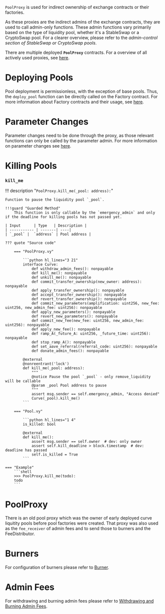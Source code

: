 `PoolProxy` is used for indirect ownership of exchange contracts or their factories.

As these proxies are the indirect admins of the exchange contracts, they are used to call admin-only functions. These admin functions vary primarily based on the type of liquidity pool, whether it's a StableSwap or a CryptoSwap pool. For a clearer overview, please refer to the *admin-control section of StableSwap or CryptoSwap pools*.

There are multiple deployed **`PoolProxy`** contracts.
For a overview of all actively used proxies, see [here](../ownership-proxy/overview.md).


# Deploying Pools 
Pool deployment is permissionless, with the exception of base pools. Thus, the `deploy_pool` function can be directly called on the Factory contract. For more information about Factory contracts and their usage, see [here](../../factory/overview.md).


# Parameter Changes
Parameter changes need to be done through the proxy, as those relevant functions can only be called by the parameter admin.
For more information on parameter changes see [here](../../stableswap_exchange/pools/admin_pool_settings.md).


# Killing Pools

### `kill_me`
!!! description "`PoolProxy.kill_me(_pool: address):`"

    Function to pause the liquidity pool `_pool`.

    !!!guard "Guarded Method"
        This function is only callable by the `emergency_admin` and only if the deadline for killing pools has not passed yet.

    | Input      | Type   | Description |
    | ----------- | -------| ----|
    | `_pool` |  `address` | Pool address |

    ??? quote "Source code"

        === "PoolProxy.vy"

            ```python hl_lines="3 21"
            interface Curve:
                def withdraw_admin_fees(): nonpayable
                def kill_me(): nonpayable
                def unkill_me(): nonpayable
                def commit_transfer_ownership(new_owner: address): nonpayable
                def apply_transfer_ownership(): nonpayable
                def accept_transfer_ownership(): nonpayable
                def revert_transfer_ownership(): nonpayable
                def commit_new_parameters(amplification: uint256, new_fee: uint256, new_admin_fee: uint256): nonpayable
                def apply_new_parameters(): nonpayable
                def revert_new_parameters(): nonpayable
                def commit_new_fee(new_fee: uint256, new_admin_fee: uint256): nonpayable
                def apply_new_fee(): nonpayable
                def ramp_A(_future_A: uint256, _future_time: uint256): nonpayable
                def stop_ramp_A(): nonpayable
                def set_aave_referral(referral_code: uint256): nonpayable
                def donate_admin_fees(): nonpayable

            @external
            @nonreentrant('lock')
            def kill_me(_pool: address):
                """
                @notice Pause the pool `_pool` - only remove_liquidity will be callable
                @param _pool Pool address to pause
                """
                assert msg.sender == self.emergency_admin, "Access denied"
                Curve(_pool).kill_me()
            ```

        === "Pool.vy"

            ```python hl_lines="1 4"
            is_killed: bool

            @external
            def kill_me():
                assert msg.sender == self.owner  # dev: only owner
                assert self.kill_deadline > block.timestamp  # dev: deadline has passed
                self.is_killed = True
            ```

    === "Example"
        ```shell
        >>> PoolProxy.kill_me(todo):
        todo
        ```


# PoolProxy

There is an old pool proxy which was the owner of early deployed curve liquitity pools before pool factories were created. That proxy was also used as the `fee_receiver` of admin fees and to send those to burners and the FeeDistributor.

# Burners
For configuration of burners please refer to [Burner](/docs/curve_dao/FeeCollection%26Distribution/burner.md).


# **Admin Fees**
For withdrawing and burning admin fees please refer to [Withdrawing and Burning Admin Fees](/docs/curve_dao/FeeCollection%26Distribution/withdraw-and-burn.md).